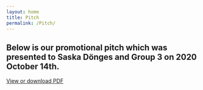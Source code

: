 ```yaml
---
layout: home
title: Pitch
permalink: /Pitch/
---
```


## Below is our promotional pitch which was presented to Saska Dönges and Group 3 on 2020 October 14th.
[View or download PDF](https://jjaakko.github.io/fake-news-classifier/assets/In_Search_of_the_Real_Fake_News_Pitch.pdf)